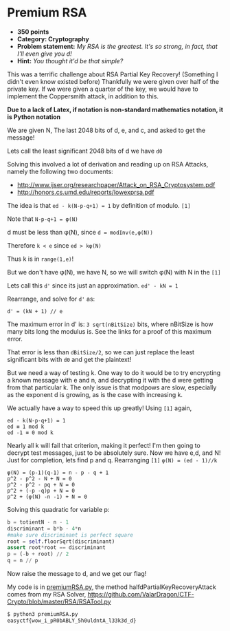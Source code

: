 Premium RSA
======
* **350 points**
* **Category: Cryptography**
* **Problem statement:** _My RSA is the greatest. It's so strong, in fact, that I'll even give you d!_
* **Hint:** _You thought it'd be that simple?_

This was a terrific challenge about RSA Partial Key Recovery! (Something I didn't even know existed before) Thankfully we were given over half of the private key. If we were given a quarter of the key, we would have to implement the Coppersmith attack, in addition to this.

**Due to a lack of Latex, if notation is non-standard mathematics notation, it is Python notation**

We are given N, The last 2048 bits of d, e, and c, and asked to get the message!

Lets call the least significant 2048 bits of d we have `d0`

Solving this involved a lot of derivation and reading up on RSA Attacks, namely the following two documents:
* http://www.ijser.org/researchpaper/Attack_on_RSA_Cryptosystem.pdf
* http://honors.cs.umd.edu/reports/lowexprsa.pdf

The idea is that `ed - k(N-p-q+1) = 1` by definition of modulo. `[1]`

Note that `N-p-q+1 = φ(N)`

d must be less than φ(N), since `d = modInv(e,φ(N))`

Therefore `k < e` since `ed > kφ(N)`

Thus k is in `range(1,e)`!

But we don't have φ(N), we have N, so we will switch φ(N) with N in the `[1]`

Lets call this `d'` since its just an approximation.
`ed' - kN = 1`

Rearrange, and solve for `d'` as:

`d' = (kN + 1) // e`

The maximum error in d' is: `3 sqrt(nBitSize)` bits, where nBitSize is how many bits long the modulus is. See the links for a proof of this maximum error.

That error is less than `dBitSize/2`, so we can just replace the least significant bits with `d0`
and get the plaintext!

But we need a way of testing k. One way to do it would be to try encrypting a known message with e and n, and decrypting it with the d were getting from that particular k.
The only issue is that modpows are slow, especially as the exponent d is growing, as is the case with increasing k.

We actually have a way to speed this up greatly!
Using `[1]` again,
```
ed - k(N-p-q+1) = 1
ed ≡ 1 mod k
ed -1 ≡ 0 mod k
```
Nearly all k will fail that criterion, making it perfect!
I'm then going to decrypt test messages, just to be absolutely sure.
Now we have e,d, and N! Just for completion, lets find p and q.
Rearranging `[1]`
`φ(N) = (ed - 1)//k`
```
φ(N) = (p-1)(q-1) = n - p - q + 1
p^2 - p^2 - N + N = 0
p^2 - p^2 - pq + N = 0
p^2 + (-p -q)p + N = 0
p^2 + (φ(N) -n -1) + N = 0
```

Solving this quadratic for variable p:

``` python
b = totientN - n - 1
discriminant = b*b - 4*n
#make sure discriminant is perfect square
root = self.floorSqrt(discriminant)
assert root*root == discriminant
p = (-b + root) // 2
q = n // p
```

Now raise the message to d, and we get our flag!

My code is in [premiumRSA.py](premiumRSA.py), the method halfdPartialKeyRecoveryAttack
comes from my RSA Solver, https://github.com/ValarDragon/CTF-Crypto/blob/master/RSA/RSATool.py

``` bash
$ python3 premiumRSA.py
easyctf{wow_i_pR0bABLY_5h0uldntA_l33k3d_d}
```
